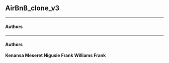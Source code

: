 ## AirBnB\_clone\_v3
---
#### Authors

---
#### Authors
__Kenansa Meseret Nigusie
Frank Williams Frank__
